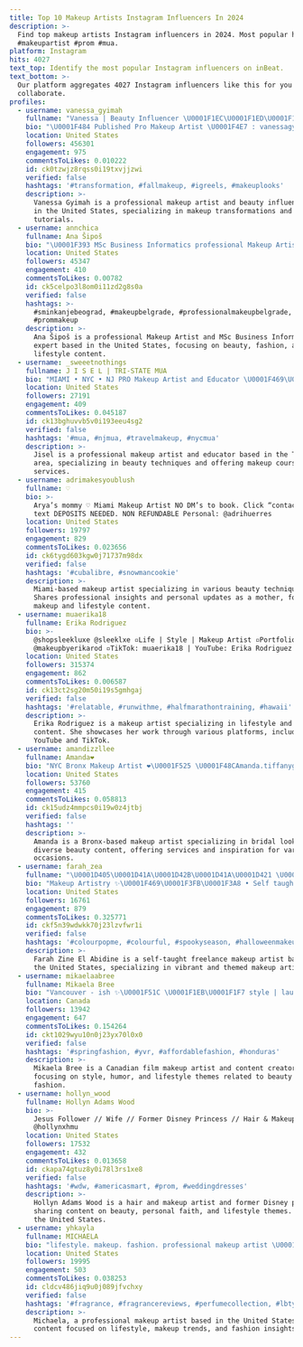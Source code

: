 ```yaml
---
title: Top 10 Makeup Artists Instagram Influencers In 2024
description: >-
  Find top makeup artists Instagram influencers in 2024. Most popular hashtags:
  #makeupartist #prom #mua.
platform: Instagram
hits: 4027
text_top: Identify the most popular Instagram influencers on inBeat.
text_bottom: >-
  Our platform aggregates 4027 Instagram influencers like this for you to
  collaborate.
profiles:
  - username: vanessa_gyimah
    fullname: "Vanessa | Beauty Influencer \U0001F1EC\U0001F1ED\U0001F1FA\U0001F1F8"
    bio: "\U0001F484 Published Pro Makeup Artist \U0001F4E7 : vanessagyimah@a3artistsagency.com"
    location: United States
    followers: 456301
    engagement: 975
    commentsToLikes: 0.010222
    id: ck0tzwjz8rqss0i19txvjjzwi
    verified: false
    hashtags: '#transformation, #fallmakeup, #igreels, #makeuplooks'
    description: >-
      Vanessa Gyimah is a professional makeup artist and beauty influencer based
      in the United States, specializing in makeup transformations and beauty
      tutorials.
  - username: annchica
    fullname: Ana Šipoš
    bio: "\U0001F393 MSc Business Informatics professional Makeup Artist\U0001F4CDBelgrade booking and info > dm beauty | fashion | lifestyle \U0001F48C annchicacontact@gmail.com"
    location: United States
    followers: 45347
    engagement: 410
    commentsToLikes: 0.00782
    id: ck5celpo3l8om0i11zd2g8s0a
    verified: false
    hashtags: >-
      #sminkanjebeograd, #makeupbelgrade, #professionalmakeupbelgrade,
      #prommakeup
    description: >-
      Ana Šipoš is a professional Makeup Artist and MSc Business Informatics
      expert based in the United States, focusing on beauty, fashion, and
      lifestyle content.
  - username: _sweeetnothings
    fullname: J I S E L | TRI-STATE MUA
    bio: "MIAMI • NYC • NJ PRO Makeup Artist and Educator \U0001F469\U0001F3FB‍\U0001F3A8 Shop @byjisel ☁️ Also me @jiselclouds \U0001F4A8 Bookings + Courses + Links \U0001F447\U0001F3FC"
    location: United States
    followers: 27191
    engagement: 409
    commentsToLikes: 0.045187
    id: ck13bghuvvb5v0i193eeu4sg2
    verified: false
    hashtags: '#mua, #njmua, #travelmakeup, #nycmua'
    description: >-
      Jisel is a professional makeup artist and educator based in the Tri-State
      area, specializing in beauty techniques and offering makeup courses and
      services.
  - username: adrimakesyoublush
    fullname: ♡
    bio: >-
      Arya’s mommy ♡ Miami Makeup Artist NO DM’s to book. Click “contact” to
      text DEPOSITS NEEDED. NON REFUNDABLE Personal: @adrihuerres
    location: United States
    followers: 19797
    engagement: 829
    commentsToLikes: 0.023656
    id: ck6tygd603kgw0j71737m98dx
    verified: false
    hashtags: '#cubalibre, #snowmancookie'
    description: >-
      Miami-based makeup artist specializing in various beauty techniques.
      Shares professional insights and personal updates as a mother, focusing on
      makeup and lifestyle content.
  - username: muaerika18
    fullname: Erika Rodriguez
    bio: >-
      @shopsleekluxe @sleeklxe ▫️Life | Style | Makeup Artist ▫️Portfolio
      @makeupbyerikarod ▫️TikTok: muaerika18 | YouTube: Erika Rodriguez
    location: United States
    followers: 315374
    engagement: 862
    commentsToLikes: 0.006587
    id: ck13ct2sg20m50i19s5gmhgaj
    verified: false
    hashtags: '#relatable, #runwithme, #halfmarathontraining, #hawaii'
    description: >-
      Erika Rodriguez is a makeup artist specializing in lifestyle and style
      content. She showcases her work through various platforms, including
      YouTube and TikTok.
  - username: amandizzllee
    fullname: Amanda❤
    bio: "NYC Bronx Makeup Artist ❤️‍\U0001F525 \U0001F48CAmanda.tiffanygon@aol.com CLICK THE LINK BELOW TO BOOK ↴ Bridal page @amandaxbridal"
    location: United States
    followers: 53760
    engagement: 415
    commentsToLikes: 0.058813
    id: ck15udz4mmpcs0i19w0z4jtbj
    verified: false
    hashtags: ''
    description: >-
      Amanda is a Bronx-based makeup artist specializing in bridal looks and
      diverse beauty content, offering services and inspiration for various
      occasions.
  - username: farah_zea
    fullname: "\U0001D405\U0001D41A\U0001D42B\U0001D41A\U0001D421 \U0001D419\U0001D422\U0001D427\U0001D41E \U0001D404\U0001D425 \U0001D400\U0001D41B\U0001D422\U0001D41D\U0001D422\U0001D427\U0001D41E"
    bio: "Makeup Artistry ✨\U0001F469\U0001F3FB‍\U0001F3A8 • Self taught / Freelance Makeup-artist • Business inquiries: Zineelabidinefarah@gmail.com"
    location: United States
    followers: 16761
    engagement: 879
    commentsToLikes: 0.325771
    id: ckf5n39wdwkk70j23lzvfwr1i
    verified: false
    hashtags: '#colourpopme, #colourful, #spookyseason, #halloweenmakeup'
    description: >-
      Farah Zine El Abidine is a self-taught freelance makeup artist based in
      the United States, specializing in vibrant and themed makeup artistry.
  - username: mikaelaabree
    fullname: Mikaela Bree
    bio: "Vancouver - ish ✨\U0001F51C \U0001F1EB\U0001F1F7 style | laughs | life pro film makeup artist UGC & Pr: mikaela@mikaelaabree.com @shopohne \U0001F484 @mikaelabmakeup"
    location: Canada
    followers: 13942
    engagement: 647
    commentsToLikes: 0.154264
    id: ckt1029wyu10n0j23yx70l0x0
    verified: false
    hashtags: '#springfashion, #yvr, #affordablefashion, #honduras'
    description: >-
      Mikaela Bree is a Canadian film makeup artist and content creator,
      focusing on style, humor, and lifestyle themes related to beauty and
      fashion.
  - username: hollyn_wood
    fullname: Hollyn Adams Wood
    bio: >-
      Jesus Follower // Wife // Former Disney Princess // Hair & Makeup Artist
      @hollynxhmu
    location: United States
    followers: 17532
    engagement: 432
    commentsToLikes: 0.013658
    id: ckapa74gtuz8y0i78l3rs1xe8
    verified: false
    hashtags: '#wdw, #americasmart, #prom, #weddingdresses'
    description: >-
      Hollyn Adams Wood is a hair and makeup artist and former Disney princess,
      sharing content on beauty, personal faith, and lifestyle themes. Based in
      the United States.
  - username: yhkayla
    fullname: MICHAELA
    bio: "lifestyle. makeup. fashion. professional makeup artist \U0001F48C hello@yhkayla.com @thebookshelfbookclub"
    location: United States
    followers: 19995
    engagement: 503
    commentsToLikes: 0.038253
    id: cldcv486jiq9u0j089jfvchxy
    verified: false
    hashtags: '#fragrance, #fragrancereviews, #perfumecollection, #lbtyfragrance'
    description: >-
      Michaela, a professional makeup artist based in the United States, shares
      content focused on lifestyle, makeup trends, and fashion insights.
---
```


